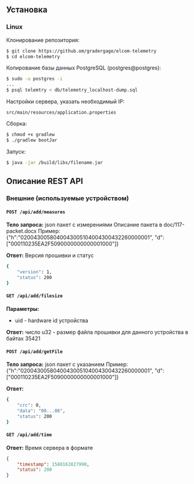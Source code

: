 ## Установка

### Linux

Клонирование репозитория:

```bash
$ git clone https://github.om/gradergage/elcom-telemetry
$ cd elcom-telemetry
```
Копирование базы данных PostgreSQL (postgres@postgres):

```bash
$ sudo -u postgres -i
...
$ psql telemtry < db/telemetry_localhost-dump.sql
```

Настройки сервера, указать необходимый IP:

`src/main/resources/application.properties`

Сборка:

```bash
$ chmod +x gradlew
$ ./gradlew bootJar
```

Запуск:

```bash
$ java -jar /build/libs/filename.jar
```

## Описание REST API
### Внешние (используемые устройством)


#### `POST /api/add/measures`
**Тело запроса:** json пакет с измерениями
Описание пакета в doc/117-packet.docx
Пример: {"h":"0200430058040043005104004300432260000001", "d":["000110235EA2F5090000000000001000"]}

**Ответ:**
Версия прошивки и статус

```bash
{
    "version": 1,
    "status": 200
}
```

#### `GET /api/add/filesize`
**Параметры:** 
* uid - hardware id устройства

**Ответ:** число u32 - размер файла прошивки для данного устройства в байтах
35421

#### `POST /api/add/getFile`
**Тело запроса:** json пакет с указанием 
Пример: {"h":"0200430058040043005104004300432260000001", "d":["000110235EA2F5090000000000001000"]}

**Ответ:**

```bash
{
    "crc": 0,
    "data": "00...08",
    "status": 200
}
```

#### `GET /api/add/time`
**Ответ:** Время сервера в формате 
```json 
{
    "timestamp": 1588162827990,
    "status": 200
}
```
